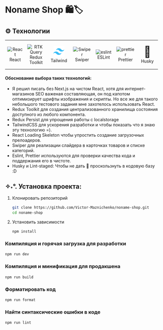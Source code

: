 # Noname Shop 🛍️🏷️

## ⚙️ Технологии

<table width='100%'>
  <tr>
      <td align="center" width="110" height="90">
         <img src="https://i.ibb.co/MB4fxFC/react.png" width="36" height="36" alt="React" />
         <br>React
      </td>
      <td align="center" width="110" height="90">
         <img src="https://i.ibb.co/sPC44D6/redux.png" width="36" height="36" alt="RTK Query" />
         <br>
         Redux Toolkit
    </td>
      <td align="center" width="110" height="90">
         <img src="https://raw.githubusercontent.com/devicons/devicon/6910f0503efdd315c8f9b858234310c06e04d9c0/icons/tailwindcss/tailwindcss-original.svg" width="36" height="36" alt="Tailwind" />
         <br>Tailwind
      </td>
      <td align="center" width="110" height="90">
         <img src="https://swiperjs.com/images/swiper-logo.svg" width="36" height="36" alt="Swiper" />
         <br>
         Swiper
      </td>
      <td align="center" width="110" height="90">
         <img src="https://brandeps.com/icon-download/E/Eslint-icon-vector-02.svg" width="36" height="36" alt="eslint" />
         <br>
         ESLint
      </td>
      <td align="center" width="110" height="90">
         <img src="https://brandeps.com/icon-download/P/Prettier-icon-vector-02.svg" width="36" height="36" alt="prettier" />
         <br>
         Prettier
      </td>
      <td align="center" width="110" height="90">
         <div style="font-size: 36px;">🐶</div>
         <div">Husky</div>
      </td>
   </tr> 
</table>

#### Обоснование выбора таких технологий:

-  Я решил писать без Next.js на чистом React, хотя для интернет-магазинов SEO важеная составляющая, он под капотом оптимизирует шрифты изображения и скрипты. Но все же для такого небольшого тестового задания мне захотелось использовать React.
-  Redux Toolkit для создания централизованного хранилища состояния доступного из любого компонента.
-  Redux Persist для упрощения работы с localstorage
-  TailwindCSS для ускорения разработки и чтобы показать что я знаю эту технологию =).
-  React Loading Skeleton чтобы упростить создание загрузочных прелоадеров.
-  Swiper для реализации слайдера в карточках товаров и списке категорий.
-  Eslint, Prettier используются для проверки качества кода и поддержания его в чистоте.
-  Husky и Lint-staged: Чтобы не дать 💩 проскользнуть в кодовую базу :D

## ✧˖°. Установка проекта:

1. Клонировать репозиторий

   ```bash
   git clone https://github.com/Victor-Maznichenko/noname-shop.git
   cd noname-shop
   ```

2. Установить зависимости
   ```shell
   npm install
   ```

### Компиляция и горячая загрузка для разработки

```
npm run dev
```

### Компиляция и минификация для продакшена

```
npm run build
```

### Форматировать код

```
npm run format
```

### Найти синтаксические ошибки в коде

```
npm run lint
```
